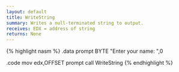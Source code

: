```yaml
---
layout: default
title: WriteString
summary: Writes a null-terminated string to output.
receives: EDX = address of string
returns: None
---
```

{% highlight nasm %}
.data
prompt BYTE "Enter your name: ",0

.code
mov  edx,OFFSET prompt
call WriteString
{% endhighlight %}